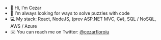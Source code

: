 - 👋  Hi, I’m Cezar
- 👀  I’m always looking for ways to solve puzzles with code
- 💻  My stack: React, NodeJS, (prev ASP.NET MVC, C#), SQL / NoSQL, AWS / Azure
- ✉️  You can reach me on Twitter: [@cezarfloroiu](https://twitter.com/cezarfloroiu)

<!---
cezarfloroiu/cezarfloroiu is a ✨ special ✨ repository because its `README.md` (this file) appears on your GitHub profile.
You can click the Preview link to take a look at your changes.
--->
